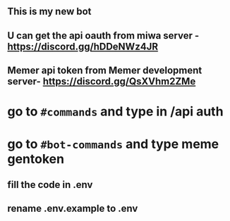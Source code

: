 ## This is my new bot

## U can get the api oauth from miwa server  - https://discord.gg/hDDeNWz4JR

## Memer api token from Memer development server- https://discord.gg/QsXVhm2ZMe

# go to `#commands` and type in /api auth

# go to `#bot-commands` and type meme gentoken

## fill the code in .env

## rename .env.example to .env